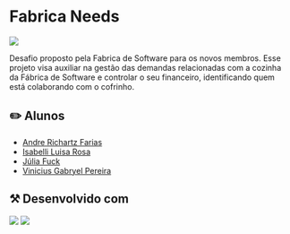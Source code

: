 
# Fabrica Needs

<img src="http://img.shields.io/static/v1?label=STATUS&message=EM%20DESENVOLVIMENTO&color=RED&style=for-the-badge"/>

Desafio proposto pela Fabrica de Software para os novos membros. Esse projeto visa auxiliar na gestão das demandas relacionadas com a cozinha da Fábrica de Software e controlar o seu financeiro, identificando quem está colaborando com o cofrinho. 

## ✏️ Alunos

- [Andre Richartz  Farias](https://github.com/AndreRichartz)
- [Isabelli Luisa Rosa](https://github.com/isabellirosa)
- [Júlia Fuck](https://github.com/fujulia)
- [Vinicius Gabryel Pereira](https://github.com/Vinyzada)

## ⚒️  Desenvolvido com

<img src="https://img.shields.io/badge/django%20rest-ff1709?style=for-the-badge&logo=django&logoColor=white"/>

<img src="https://img.shields.io/badge/Vue%20js-35495E?style=for-the-badge&logo=vuedotjs&logoColor=4FC08D"/>
